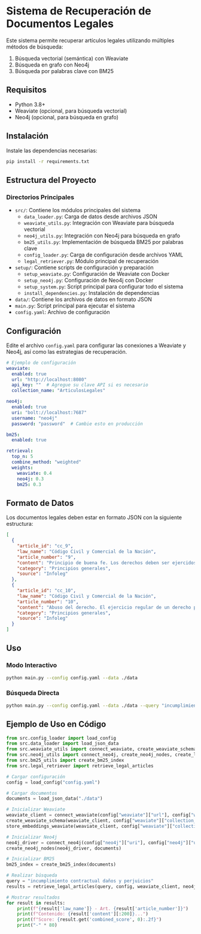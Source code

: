 # Sistema de Recuperación de Documentos Legales

Este sistema permite recuperar artículos legales utilizando múltiples métodos de búsqueda:
1. Búsqueda vectorial (semántica) con Weaviate
2. Búsqueda en grafo con Neo4j
3. Búsqueda por palabras clave con BM25

## Requisitos

- Python 3.8+
- Weaviate (opcional, para búsqueda vectorial)
- Neo4j (opcional, para búsqueda en grafo)

## Instalación

Instale las dependencias necesarias:

```bash
pip install -r requirements.txt
```

## Estructura del Proyecto

### Directorios Principales
- `src/`: Contiene los módulos principales del sistema
  - `data_loader.py`: Carga de datos desde archivos JSON
  - `weaviate_utils.py`: Integración con Weaviate para búsqueda vectorial
  - `neo4j_utils.py`: Integración con Neo4j para búsqueda en grafo
  - `bm25_utils.py`: Implementación de búsqueda BM25 por palabras clave
  - `config_loader.py`: Carga de configuración desde archivos YAML
  - `legal_retriever.py`: Módulo principal de recuperación
- `setup/`: Contiene scripts de configuración y preparación
  - `setup_weaviate.py`: Configuración de Weaviate con Docker
  - `setup_neo4j.py`: Configuración de Neo4j con Docker
  - `setup_system.py`: Script principal para configurar todo el sistema
  - `install_dependencies.py`: Instalación de dependencias
- `data/`: Contiene los archivos de datos en formato JSON
- `main.py`: Script principal para ejecutar el sistema
- `config.yaml`: Archivo de configuración

## Configuración

Edite el archivo `config.yaml` para configurar las conexiones a Weaviate y Neo4j, así como las estrategias de recuperación.

```yaml
# Ejemplo de configuración
weaviate:
  enabled: true
  url: "http://localhost:8080"
  api_key: ""  # Agregue su clave API si es necesario
  collection_name: "ArticulosLegales"

neo4j:
  enabled: true
  uri: "bolt://localhost:7687"
  username: "neo4j"
  password: "password"  # Cambie esto en producción

bm25:
  enabled: true

retrieval:
  top_n: 5
  combine_method: "weighted"
  weights:
    weaviate: 0.4
    neo4j: 0.3
    bm25: 0.3
```

## Formato de Datos

Los documentos legales deben estar en formato JSON con la siguiente estructura:

```json
[
  {
    "article_id": "cc_9",
    "law_name": "Código Civil y Comercial de la Nación",
    "article_number": "9",
    "content": "Principio de buena fe. Los derechos deben ser ejercidos de buena fe.",
    "category": "Principios generales",
    "source": "Infoleg"
  },
  {
    "article_id": "cc_10",
    "law_name": "Código Civil y Comercial de la Nación",
    "article_number": "10",
    "content": "Abuso del derecho. El ejercicio regular de un derecho propio o el cumplimiento de una obligación legal no puede constituir como ilícito ningún acto.",
    "category": "Principios generales",
    "source": "Infoleg"
  }
]
```

## Uso

### Modo Interactivo

```bash
python main.py --config config.yaml --data ./data
```

### Búsqueda Directa

```bash
python main.py --config config.yaml --data ./data --query "incumplimiento contractual daños y perjuicios"
```

## Ejemplo de Uso en Código

```python
from src.config_loader import load_config
from src.data_loader import load_json_data
from src.weaviate_utils import connect_weaviate, create_weaviate_schema, store_embeddings_weaviate
from src.neo4j_utils import connect_neo4j, create_neo4j_nodes, create_law_relationship
from src.bm25_utils import create_bm25_index
from src.legal_retriever import retrieve_legal_articles

# Cargar configuración
config = load_config("config.yaml")

# Cargar documentos
documents = load_json_data("./data")

# Inicializar Weaviate
weaviate_client = connect_weaviate(config["weaviate"]["url"], config["weaviate"]["api_key"])
create_weaviate_schema(weaviate_client, config["weaviate"]["collection_name"])
store_embeddings_weaviate(weaviate_client, config["weaviate"]["collection_name"], documents)

# Inicializar Neo4j
neo4j_driver = connect_neo4j(config["neo4j"]["uri"], config["neo4j"]["username"], config["neo4j"]["password"])
create_neo4j_nodes(neo4j_driver, documents)

# Inicializar BM25
bm25_index = create_bm25_index(documents)

# Realizar búsqueda
query = "incumplimiento contractual daños y perjuicios"
results = retrieve_legal_articles(query, config, weaviate_client, neo4j_driver, bm25_index)

# Mostrar resultados
for result in results:
    print(f"{result['law_name']} - Art. {result['article_number']}")
    print(f"Contenido: {result['content'][:200]}...")
    print(f"Score: {result.get('combined_score', 0):.2f}")
    print("-" * 80)
